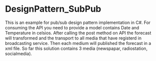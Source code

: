 # DesignPattern_SubPub
This is an example for pub/sub design pattern implementation in C#. 
For consuming the API you need to provide a model contains Date and Temperature in celsios. 
After calling the post method on API the forecast will transformed and the transport to all media that have registerd in broadcasting service. 
Then each medium will published the forecast in a xml file. 
So far this solution contains 3 media (newspapar, radiostation, socialmedia). 
